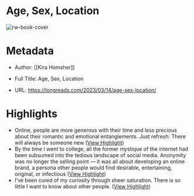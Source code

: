 # Age, Sex, Location

![rw-book-cover](https://i0.wp.com/longreads.com/wp-content/uploads/2023/03/Age-Sex-Location-2-4-scaled.jpg?fit=2560%2C1440&ssl=1)

# Metadata
- Author: [[Kira Homsher]]
- Full Title: Age, Sex, Location

- URL: https://longreads.com/2023/03/14/age-sex-location/

# Highlights
- Online, people are more generous with their time and less precious about their romantic and emotional entanglements. Just refresh: There will always be someone new ([View Highlight](https://read.readwise.io/read/01hjdn6zh2rdfha0xbbt2jr4cz))
- By the time I went to college, all the former mystique of the internet had been subsumed into the tedious landscape of social media. Anonymity was no longer the selling point — it was all about developing an online brand, a persona other people would find desirable, entertaining, original, or infectious ([View Highlight](https://read.readwise.io/read/01hjdn87ja7te6fgygdbn71nwh))
- I’ve been cured of my curiosity through sheer saturation. There is so little I want to know about other people. ([View Highlight](https://read.readwise.io/read/01hjdnhmnvtsgva67weqkq8df4))
